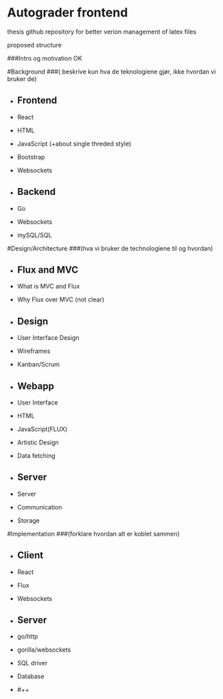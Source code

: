 # Autograder frontend
thesis github repository for better verion management of latex files

proposed structure

###Intro og motivation OK

#Background 
###( beskrive kun hva de teknologiene gjør, ikke hvordan vi bruker de)
* ## Frontend 
 * React
 * HTML
 * JavaScript (+about single threded style)
 * Bootstrap
 * Websockets

* ## Backend  
 * Go
 * Websockets
 * mySQL/SQL

#Design/Architecture 
###(hva vi bruker de technologiene til og hvordan)

* ## Flux and MVC
 * What is MVC and Flux
 * Why Flux over MVC (not clear)

* ## Design
 * User Interface Design
 * Wireframes
 * Kanban/Scrum

* ## Webapp 
 * User Interface
 * HTML
 * JavaScript(FLUX)
 * Artistic Design
 * Data fetching

* ## Server 
 * Server
 * Communication
 * Storage

#Implementation 
###(forklare hvordan alt er koblet sammen)
* ## Client 
 * React
 * Flux
 * Websockets

* ## Server 
 * go/http 
 * gorilla/websockets 
 * SQL driver
 * Database

* #++

